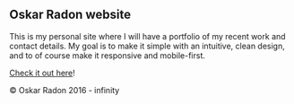 ## Oskar Radon website

This is my personal site where I will have a portfolio of my recent work and contact details.
My goal is to make it simple with an intuitive, clean design, and to of course make it responsive and mobile-first.

[Check it out here](http://www.oskarradon.com)!

&copy; Oskar Radon 2016 - infinity
